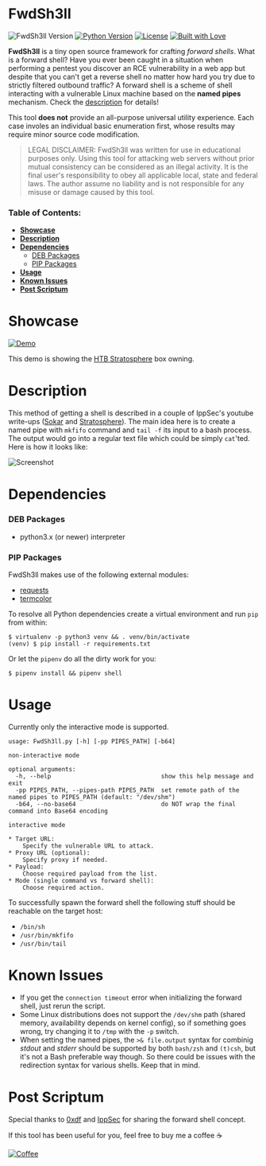 FwdSh3ll
==========
![FwdSh3ll Version](https://img.shields.io/badge/ver-0.1-red.svg)
[![Python Version](https://img.shields.io/badge/python-3.x-blue.svg)](https://www.python.org/downloads)
[![License](https://img.shields.io/badge/license-GPLv3-blue.svg)](https://raw.githubusercontent.com/snovvcrash/FwdSh3ll/master/LICENSE)
[![Built with Love](https://img.shields.io/badge/built%20with-%F0%9F%92%97%F0%9F%92%97%F0%9F%92%97-lightgrey.svg)](https://emojipedia.org/growing-heart)

**FwdSh3ll** is a tiny open source framework for crafting *forward shells*. What is a forward shell? Have you ever been caught in a situation when performing a pentest you discover an RCE vulnerability in a web app but despite that you can't get a reverse shell no matter how hard you try due to strictly filtered outbound traffic? A forward shell is a scheme of shell interacting with a vulnerable Linux machine based on the **named pipes** mechanism. Check the [description](#description) for details!

This tool **does not** provide an all-purpose universal utility experience. Each case involes an individual basic enumeration first, whose results may require minor source code modification.

> LEGAL DISCLAIMER: FwdSh3ll was written for use in educational purposes only. Using this tool for attacking web servers without prior mutual consistency can be considered as an illegal activity. It is the final user's responsibility to obey all applicable local, state and federal laws. The author assume no liability and is not responsible for any misuse or damage caused by this tool.

### Table of Contents:
  * [**Showcase**](#showcase)
  * [**Description**](#description)
  * [**Dependencies**](#dependencies)
    * [DEB Packages](#deb-packages)
    * [PIP Packages](#pip-packages)
  * [**Usage**](#usage)
  * [**Known Issues**](#known-issues)
  * [**Post Scriptum**](#post-scriptum)

Showcase
==========
[![Demo](https://asciinema.org/a/200295.png)](https://asciinema.org/a/200295?autoplay=1)

This demo is showing the [HTB Stratosphere](https://www.hackthebox.eu/home/machines/profile/129 "Hack The Box :: Stratosphere") box owning.

Description
==========
This method of getting a shell is described in a couple of IppSec's youtube write-ups ([Sokar](https://www.youtube.com/watch?v=k6ri-LFWEj4 "VulnHub - Sokar - YouTube") and [Stratosphere](https://www.youtube.com/watch?v=uMwcJQcUnmY "HackTheBox - Stratosphere - YouTube")). The main idea here is to create a named pipe with `mkfifo` command and `tail -f` its input to a bash process. The output would go into a regular text file which could be simply `cat`'ted. Here is how it looks like:

![Screenshot](https://user-images.githubusercontent.com/23141800/45257939-3b4ba380-b3b7-11e8-9f50-b4aa50b1b08a.png)

Dependencies
==========
### DEB Packages
  * python3.x (or newer) interpreter

### PIP Packages
FwdSh3ll makes use of the following external modules:
  * [requests](http://docs.python-requests.org/en/master "Requests: HTTP for Humans — Requests 2.19.1 documentation")
  * [termcolor](https://pypi.python.org/pypi/termcolor "termcolor 1.1.0 : Python Package Index")

To resolve all Python dependencies create a virtual environment and run `pip` from within:
```
$ virtualenv -p python3 venv && . venv/bin/activate
(venv) $ pip install -r requirements.txt
```

Or let the `pipenv` do all the dirty work for you:
```
$ pipenv install && pipenv shell
```

Usage
==========
Currently only the interactive mode is supported.
```
usage: FwdSh3ll.py [-h] [-pp PIPES_PATH] [-b64]

non-interactive mode

optional arguments:
  -h, --help                               show this help message and exit
  -pp PIPES_PATH, --pipes-path PIPES_PATH  set remote path of the named pipes to PIPES_PATH (default: "/dev/shm")
  -b64, --no-base64                        do NOT wrap the final command into Base64 encoding

interactive mode

* Target URL:
    Specify the vulnerable URL to attack.
* Proxy URL (optional):
    Specify proxy if needed.
* Payload:
    Choose required payload from the list.
* Mode (single command vs forward shell):
    Choose required action.
```

To successfully spawn the forward shell the following stuff should be reachable on the target host:
  * `/bin/sh`
  * `/usr/bin/mkfifo`
  * `/usr/bin/tail`

Known Issues
==========
* If you get the `connection timeout` error when initializing the forward shell, just rerun the script.
* Some Linux distributions does not support the `/dev/shm` path (shared memory, availability depends on kernel config), so if something goes wrong, try changing it to `/tmp` with the `-p` switch.
* When setting the named pipes, the `>& file.output` syntax for combinig *stdout* and *stderr* should be supported by both `bash/zsh` and `(t)csh`, but it's not a Bash preferable way though. So there could be issues with the redirection syntax for various shells. Keep that in mind.

Post Scriptum
==========
Special thanks to [0xdf](https://www.hackthebox.eu/profile/4935 "Hack The Box :: 0xdf:: Member Profile") and [IppSec](https://www.youtube.com/channel/UCa6eh7gCkpPo5XXUDfygQQA "IppSec - YouTube") for sharing the forward shell concept.

If this tool has been useful for you, feel free to buy me a coffee :coffee:

[![Coffee](https://user-images.githubusercontent.com/23141800/45254832-8948b300-b387-11e8-9206-23c3e10af5f2.png)](https://buymeacoff.ee/snovvcrash)
